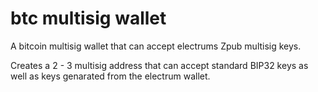 # btc multisig wallet
A bitcoin multisig wallet that can accept electrums Zpub multisig keys. 

Creates a 2 - 3 multisig address that can accept standard BIP32 keys as well as keys genarated from the electrum wallet.
